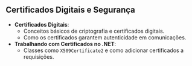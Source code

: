 ## Certificados Digitais e Segurança

- **Certificados Digitais**:
    - Conceitos básicos de criptografia e certificados digitais.
    - Como os certificados garantem autenticidade em comunicações.
- **Trabalhando com Certificados no .NET**:
    - Classes como `X509Certificate2` e como adicionar certificados a requisições.